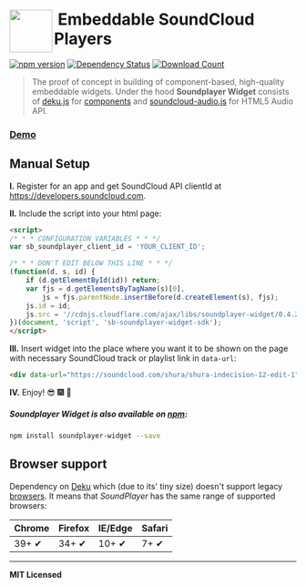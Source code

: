 # <img src="http://www.officialpsds.com/images/thumbs/Soundcloud-Logo-psd47614.png" width="75" align="left">&nbsp;Embeddable SoundCloud Players

[![npm version](http://badge.fury.io/js/soundplayer-widget.svg)](http://badge.fury.io/js/soundplayer-widget)
[![Dependency Status](http://david-dm.org/soundblogs/soundplayer-widget.svg)](http://david-dm.org/soundblogs/soundplayer-widget)
[![Download Count](http://img.shields.io/npm/dm/soundplayer-widget.svg?style=flat)](http://www.npmjs.com/package/soundplayer-widget)

> The proof of concept in building of component-based, high-quality embeddable widgets. Under the hood **Soundplayer Widget** consists of [deku.js](https://github.com/segmentio/deku) for [components](https://github.com/soundblogs/deku-soundplayer) and [soundcloud-audio.js](https://github.com/voronianski/soundcloud-audio.js) for HTML5 Audio API.

### [Demo](http://labs.voronianski.com/get-soundplayer)

## Manual Setup 

**I.** Register for an app and get SoundCloud API clientId at https://developers.soundcloud.com.

**II.** Include the script into your html page:

```html
<script>
/* * * CONFIGURATION VARIABLES * * */
var sb_soundplayer_client_id = 'YOUR_CLIENT_ID';

/* * * DON'T EDIT BELOW THIS LINE * * */
(function(d, s, id) {
    if (d.getElementById(id)) return;
    var fjs = d.getElementsByTagName(s)[0],
        js = fjs.parentNode.insertBefore(d.createElement(s), fjs);
    js.id = id;
    js.src = '//cdnjs.cloudflare.com/ajax/libs/soundplayer-widget/0.4.2/soundplayer-widget.min.js';
})(document, 'script', 'sb-soundplayer-widget-sdk');
</script>
```

**III.** Insert widget into the place where you want it to be shown on the page with necessary SoundCloud track or playlist link in `data-url`:

```html
<div data-url="https://soundcloud.com/shura/shura-indecision-12-edit-1" class="sb-soundplayer-widget"></div>
```

**IV.** Enjoy! :sunglasses: :fireworks: :dancer:

##### Soundplayer Widget is also available on [npm](https://www.npmjs.com/package/soundplayer-widget):

```bash
npm install soundplayer-widget --save
```

## Browser support

Dependency on [Deku](https://github.com/segmentio/deku) which (due to its' tiny size) doesn't support legacy [browsers](https://github.com/segmentio/deku/#tests). It means that _SoundPlayer_ has the same range of supported browsers:

Chrome | Firefox | IE/Edge | Safari
--- | --- | --- | ---
39+ ✔ | 34+ ✔ | 10+ ✔ | 7+ ✔

---

**MIT Licensed**
